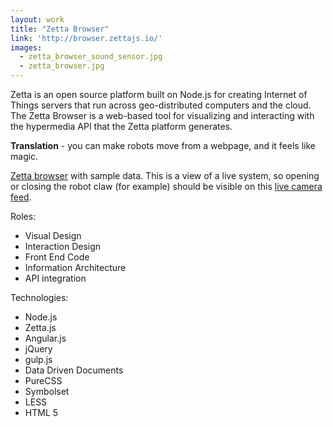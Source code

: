 ```yaml
---
layout: work
title: "Zetta Browser"
link: 'http://browser.zettajs.io/'
images: 
  - zetta_browser_sound_sensor.jpg
  - zetta_browser.jpg
---
```


Zetta is an open source platform built on Node.js for creating Internet of Things servers that run across geo-distributed computers and the cloud. The Zetta Browser is a web-based tool for visualizing and interacting with the hypermedia API that the Zetta platform generates. 

**Translation** - you can make robots move from a webpage, and it feels like magic. 

[Zetta browser](http://browser.zettajs.io/#/overview?url=http:%2F%2Fzetta-cloud-2.herokuapp.com) with sample data. This is a view of a live system, so opening or closing the robot claw (for example) should be visible on this [live camera feed](https://www.dropcam.com/p/zettajs).

Roles:

  * Visual Design
  * Interaction Design
  * Front End Code
  * Information Architecture
  * API integration
  
Technologies: 

  * Node.js
  * Zetta.js
  * Angular.js
  * jQuery
  * gulp.js
  * Data Driven Documents
  * PureCSS
  * Symbolset
  * LESS
  * HTML 5